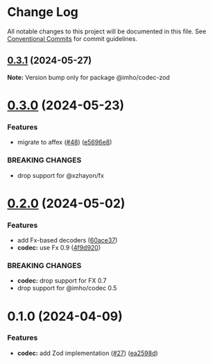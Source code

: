 # Change Log

All notable changes to this project will be documented in this file.
See [Conventional Commits](https://conventionalcommits.org) for commit guidelines.

## [0.3.1](https://github.com/xzhayon/imho/compare/@imho/codec-zod@0.3.0...@imho/codec-zod@0.3.1) (2024-05-27)

**Note:** Version bump only for package @imho/codec-zod





# [0.3.0](https://github.com/xzhayon/imho/compare/@imho/codec-zod@0.2.0...@imho/codec-zod@0.3.0) (2024-05-23)


### Features

* migrate to affex ([#48](https://github.com/xzhayon/imho/issues/48)) ([e5696e8](https://github.com/xzhayon/imho/commit/e5696e80877e81122fa385a92a23a59383b422f7))


### BREAKING CHANGES

* drop support for @xzhayon/fx





# [0.2.0](https://github.com/xzhavilla/imho/compare/@imho/codec-zod@0.1.0...@imho/codec-zod@0.2.0) (2024-05-02)


### Features

* add Fx-based decoders ([60ace37](https://github.com/xzhavilla/imho/commit/60ace37f0eb30b66f28ea5fcc124d4314ee8476c))
* **codec:** use Fx 0.9 ([4f9d920](https://github.com/xzhavilla/imho/commit/4f9d92065aa912d72c3e83da17b538c6c73235d3))


### BREAKING CHANGES

* **codec:** drop support for FX 0.7
* drop support for @imho/codec 0.5





# 0.1.0 (2024-04-09)


### Features

* **codec:** add Zod implementation ([#27](https://github.com/xzhavilla/imho/issues/27)) ([ea2598d](https://github.com/xzhavilla/imho/commit/ea2598d5f1ede9282b76be8a452a5bb2779179ee))
